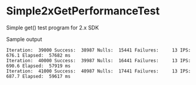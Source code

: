 # Simple2xGetPerformanceTest
Simple get() test program for 2.x SDK

Sample output

    Iteration:  39000 Success:  38987 Nulls:  15441 Failures:     13 IPS:   676.1 Elapsed:  57682 ms
    Iteration:  40000 Success:  39987 Nulls:  16441 Failures:     13 IPS:   690.6 Elapsed:  57919 ms
    Iteration:  41000 Success:  40987 Nulls:  17441 Failures:     13 IPS:   687.7 Elapsed:  59617 ms
